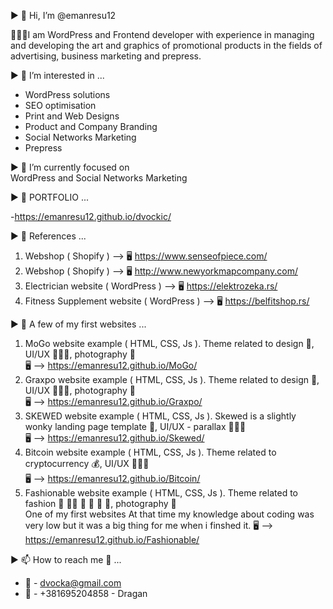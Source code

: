 ▶️ 👋 Hi, I’m @emanresu12<br>

🧑🏼‍💻I am WordPress and Frontend developer with
experience in managing and developing the art and
graphics of promotional products in the fields of
advertising, business marketing and prepress.


▶️ 👀 I’m interested in ...<br>
 - WordPress solutions
 - SEO optimisation
 - Print and Web Designs
 - Product and Company Branding
 - Social Networks Marketing
 - Prepress

▶️ 🌱 I’m currently focused on<br>
WordPress and Social Networks Marketing

▶️ 💼 PORTFOLIO ...<br>

-https://emanresu12.github.io/dvockic/

▶️ 💼 References ...

1. Webshop ( Shopify ) --> 🖥
https://www.senseofpiece.com/
2. Webshop ( Shopify ) --> 🖥
http://www.newyorkmapcompany.com/
3. Electrician website ( WordPress ) --> 🖥
https://elektrozeka.rs/ 
4. Fitness Supplement website ( WordPress ) --> 🖥
https://belfitshop.rs/

▶️ 💼 A few of my first websites ...

1. MoGo website example ( HTML, CSS, Js ). Theme related to design 🎨, UI/UX 🧑🏼‍💻, photography 📸<br> 
🖥 --> https://emanresu12.github.io/MoGo/
2. Graxpo website example ( HTML, CSS, Js ). Theme related to design 🎨, UI/UX 🧑🏼‍💻, photography 📸<br> 
🖥 --> https://emanresu12.github.io/Graxpo/
3. SKEWED website example ( HTML, CSS, Js ). Skewed is a slightly wonky landing page template 🎨, UI/UX - parallax 🧑🏼‍💻<br> 
🖥 --> https://emanresu12.github.io/Skewed/
4. Bitcoin website example ( HTML, CSS, Js ). Theme related to cryptocurrency 💰, UI/UX 🧑🏼‍💻<br>
🖥 --> https://emanresu12.github.io/Bitcoin/ <br>
5. Fashionable website example ( HTML, CSS, Js ). Theme related to fashion 💅 💇‍♀️ 👗 👔 👠 👞, photography 📸<br> 
 One of my first websites At that time my knowledge about coding was very low but it was a big thing for me when i finshed it.
🖥 --> https://emanresu12.github.io/Fashionable/


▶️ 📫 How to reach me 📲 ...<br>
- 📧 - dvocka@gmail.com <br>
- 📱 - +381695204858 - Dragan 

<!---
emanresu12/emanresu12 is a ✨ special ✨ repository because its `README.md` (this file) appears on your GitHub profile.
You can click the Preview link to take a look at your changes.
--->
